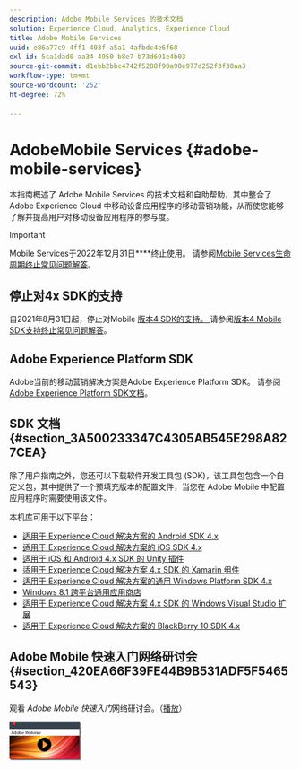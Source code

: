 ```yaml
---
description: Adobe Mobile Services 的技术文档
solution: Experience Cloud, Analytics, Experience Cloud
title: Adobe Mobile Services
uuid: e86a77c9-4ff1-403f-a5a1-4afbdc4e6f68
exl-id: 5ca1dad0-aa34-4950-b8e7-b73d691e4b03
source-git-commit: d1ebb2bbc4742f5288f90a90e977d252f3f30aa3
workflow-type: tm+mt
source-wordcount: '252'
ht-degree: 72%

---
```


# AdobeMobile Services {#adobe-mobile-services}

本指南概述了 Adobe Mobile Services 的技术文档和自助帮助，其中整合了 Adobe Experience Cloud 中移动设备应用程序的移动营销功能，从而使您能够了解并提高用户对移动设备应用程序的参与度。

>[!IMPORTANT]
>
>Mobile Services于2022年12月31日&#x200B;****&#x200B;终止使用。 请参阅[Mobile Services生命周期终止常见问题解答](eol.md)。

## 停止对4x SDK的支持

自2021年8月31日起，停止对Mobile [版本4 SDK的支持。 ](https://github.com/Adobe-Marketing-Cloud/mobile-services)请参阅[版本4 Mobile SDK支持终止常见问题解答](https://aep-sdks.gitbook.io/docs/version-4-sdk-end-of-support-faq)。

## Adobe Experience Platform SDK

Adobe当前的移动营销解决方案是Adobe Experience Platform SDK。 请参阅[Adobe Experience Platform SDK文档](https://aep-sdks.gitbook.io/docs/)。

## SDK 文档 {#section_3A500233347C4305AB545E298A827CEA}

除了用户指南之外，您还可以下载软件开发工具包 (SDK)，该工具包包含一个自定义包，其中提供了一个预填充版本的配置文件，当您在 Adobe Mobile 中配置应用程序时需要使用该文件。

本机库可用于以下平台：

* [适用于 Experience Cloud 解决方案的 Android SDK 4.x](/help/android/overview.md)
* [适用于 Experience Cloud 解决方案的 iOS SDK 4.x](/help/ios/overview.md)
* [适用于 iOS 和 Android 4.x SDK 的 Unity 插件](/help/unity/get-started.md)
* [适用于 Experience Cloud 解决方案 4.x SDK 的 Xamarin 组件](/help/xamarin/get-started.md)
* [适用于 Experience Cloud 解决方案的通用 Windows Platform SDK 4.x](/help/universal-windows/overview.md)
* [Windows 8.1 跨平台通用应用商店](/help/windows-appstore/overview.md)
* [适用于 Experience Cloud 解决方案 4.x SDK 的 Windows Visual Studio 扩展](/help/windows-appstore/extensions/win-vse-4x.md)
* [适用于 Experience Cloud 解决方案的 BlackBerry 10 SDK 4.x](/help/blackberry/overview.md)

## Adobe Mobile 快速入门网络研讨会 {#section_420EA66F39FE44B9B531ADF5F5465543}

观看 *Adobe Mobile 快速入门*&#x200B;网络研讨会。（[播放](https://adobe.ly/PsxCFn)）

[![链接图像](assets/webinar.png)](https://adobe.ly/PsxCFn)
